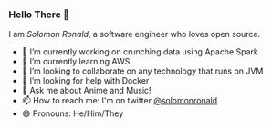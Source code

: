 ### Hello There 👋

I am _Solomon Ronald_, a software engineer who loves open source.

- 🔭 I’m currently working on crunching data using Apache Spark
- 🌱 I’m currently learning AWS
- 👯 I’m looking to collaborate on any technology that runs on JVM
- 🤔 I’m looking for help with Docker
- 💬 Ask me about Anime and Music!
- 📫 How to reach me: I'm on twitter [@solomonronald](https://twitter.com/SolomonRonald)
- 😄 Pronouns: He/Him/They
